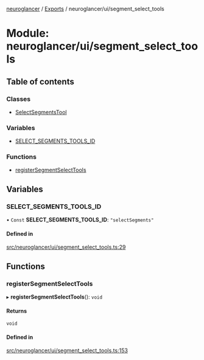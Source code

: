 [neuroglancer](../README.md) / [Exports](../modules.md) / neuroglancer/ui/segment\_select\_tools

# Module: neuroglancer/ui/segment\_select\_tools

## Table of contents

### Classes

- [SelectSegmentsTool](../classes/neuroglancer_ui_segment_select_tools.SelectSegmentsTool.md)

### Variables

- [SELECT\_SEGMENTS\_TOOLS\_ID](neuroglancer_ui_segment_select_tools.md#select_segments_tools_id)

### Functions

- [registerSegmentSelectTools](neuroglancer_ui_segment_select_tools.md#registersegmentselecttools)

## Variables

### SELECT\_SEGMENTS\_TOOLS\_ID

• `Const` **SELECT\_SEGMENTS\_TOOLS\_ID**: ``"selectSegments"``

#### Defined in

[src/neuroglancer/ui/segment_select_tools.ts:29](https://github.com/ActiveBrainAtlas2/neuroglancer/blob/91617476/src/neuroglancer/ui/segment_select_tools.ts#L29)

## Functions

### registerSegmentSelectTools

▸ **registerSegmentSelectTools**(): `void`

#### Returns

`void`

#### Defined in

[src/neuroglancer/ui/segment_select_tools.ts:153](https://github.com/ActiveBrainAtlas2/neuroglancer/blob/91617476/src/neuroglancer/ui/segment_select_tools.ts#L153)
